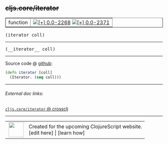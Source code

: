 ## ~~cljs.core/iterator~~



 <table border="1">
<tr>
<td>function</td>
<td><a href="https://github.com/cljsinfo/cljs-api-docs/tree/0.0-2268"><img valign="middle" alt="[+] 0.0-2268" title="Added in 0.0-2268" src="https://img.shields.io/badge/+-0.0--2268-lightgrey.svg"></a> <a href="https://github.com/cljsinfo/cljs-api-docs/tree/0.0-2371"><img valign="middle" alt="[×] 0.0-2371" title="Removed in 0.0-2371" src="https://img.shields.io/badge/×-0.0--2371-red.svg"></a> </td>
</tr>
</table>

<samp>(iterator coll)</samp><br>

---

 <samp>
(__iterator__ coll)<br>
</samp>

---







Source code @ [github]():

```clj
(defn iterator [coll]
  (Iterator. (seq coll)))
```

<!--
Repo - tag - source tree - lines:

 <pre>

</pre>

-->

---



###### External doc links:

[`cljs.core/iterator` @ crossclj](http://crossclj.info/fun/cljs.core.cljs/iterator.html)<br>

---

 <table>
<tr><td>
<img valign="middle" align="right" width="48px" src="http://i.imgur.com/Hi20huC.png">
</td><td>
Created for the upcoming ClojureScript website.<br>
[edit here] | [learn how]
</td></tr></table>

[edit here]:https://github.com/cljsinfo/cljs-api-docs/blob/master/cljsdoc/cljs.core/iterator.cljsdoc
[learn how]:https://github.com/cljsinfo/cljs-api-docs/wiki/cljsdoc-files

<!--

This information was too distracting to show to readers, but I'll leave it
commented here since it is helpful to:

- pretty-print the data used to generate this document
- and show how to retrieve that data



The API data for this symbol:

```clj
{:ns "cljs.core",
 :name "iterator",
 :signature ["[coll]"],
 :history [["+" "0.0-2268"] ["-" "0.0-2371"]],
 :type "function",
 :full-name-encode "cljs.core/iterator",
 :source {:code "(defn iterator [coll]\n  (Iterator. (seq coll)))",
          :title "Source code",
          :repo "clojurescript",
          :tag "r2356",
          :filename "src/cljs/cljs/core.cljs",
          :lines [4870 4871]},
 :usage ["(iterator coll)"],
 :full-name "cljs.core/iterator",
 :removed {:in "0.0-2371", :last-seen "0.0-2356"}}

```

Retrieve the API data for this symbol:

```clj
;; from Clojure REPL
(require '[clojure.edn :as edn])
(-> (slurp "https://raw.githubusercontent.com/cljsinfo/cljs-api-docs/catalog/cljs-api.edn")
    (edn/read-string)
    (get-in [:symbols "cljs.core/iterator"]))
```

-->
